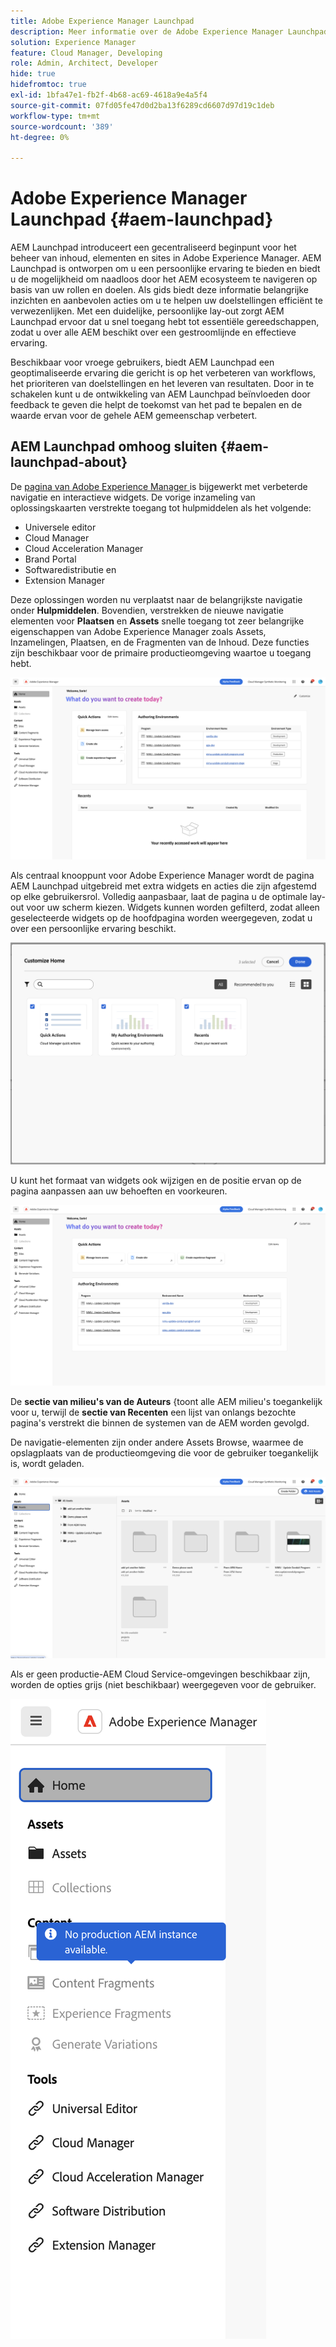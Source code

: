 ```yaml
---
title: Adobe Experience Manager Launchpad
description: Meer informatie over de Adobe Experience Manager Launchpad-pagina.
solution: Experience Manager
feature: Cloud Manager, Developing
role: Admin, Architect, Developer
hide: true
hidefromtoc: true
exl-id: 1bfa47e1-fb2f-4b68-ac69-4618a9e4a5f4
source-git-commit: 07fd05fe47d0d2ba13f6289cd6607d97d19c1deb
workflow-type: tm+mt
source-wordcount: '389'
ht-degree: 0%

---
```


# Adobe Experience Manager Launchpad {#aem-launchpad}

AEM Launchpad introduceert een gecentraliseerd beginpunt voor het beheer van inhoud, elementen en sites in Adobe Experience Manager. AEM Launchpad is ontworpen om u een persoonlijke ervaring te bieden en biedt u de mogelijkheid om naadloos door het AEM ecosysteem te navigeren op basis van uw rollen en doelen. Als gids biedt deze informatie belangrijke inzichten en aanbevolen acties om u te helpen uw doelstellingen efficiënt te verwezenlijken. Met een duidelijke, persoonlijke lay-out zorgt AEM Launchpad ervoor dat u snel toegang hebt tot essentiële gereedschappen, zodat u over alle AEM beschikt over een gestroomlijnde en effectieve ervaring.

Beschikbaar voor vroege gebruikers, biedt AEM Launchpad een geoptimaliseerde ervaring die gericht is op het verbeteren van workflows, het prioriteren van doelstellingen en het leveren van resultaten. Door in te schakelen kunt u de ontwikkeling van AEM Launchpad beïnvloeden door feedback te geven die helpt de toekomst van het pad te bepalen en de waarde ervan voor de gehele AEM gemeenschap verbetert.

## AEM Launchpad omhoog sluiten {#aem-launchpad-about}

De [ pagina van Adobe Experience Manager ](https://experience.adobe.com/#/experiencemanager) is bijgewerkt met verbeterde navigatie en interactieve widgets. De vorige inzameling van oplossingskaarten verstrekte toegang tot hulpmiddelen als het volgende:

* Universele editor
* Cloud Manager
* Cloud Acceleration Manager
* Brand Portal
* Softwaredistributie en
* Extension Manager

Deze oplossingen worden nu verplaatst naar de belangrijkste navigatie onder **Hulpmiddelen**. Bovendien, verstrekken de nieuwe navigatie elementen voor **Plaatsen** en **Assets** snelle toegang tot zeer belangrijke eigenschappen van Adobe Experience Manager zoals Assets, Inzamelingen, Plaatsen, en de Fragmenten van de Inhoud. Deze functies zijn beschikbaar voor de primaire productieomgeving waartoe u toegang hebt.

![ AEM milieu&#39;s Launchpad ](/help/implementing/cloud-manager/assets/aem-launchpad-author-environments.png)

Als centraal knooppunt voor Adobe Experience Manager wordt de pagina AEM Launchpad uitgebreid met extra widgets en acties die zijn afgestemd op elke gebruikersrol. Volledig aanpasbaar, laat de pagina u de optimale lay-out voor uw scherm kiezen. Widgets kunnen worden gefilterd, zodat alleen geselecteerde widgets op de hoofdpagina worden weergegeven, zodat u over een persoonlijke ervaring beschikt.

![ AEM Aangepaste Launchpad ](/help/implementing/cloud-manager/assets/aem-launchpad-custom.png)

U kunt het formaat van widgets ook wijzigen en de positie ervan op de pagina aanpassen aan uw behoeften en voorkeuren.

![ AEM widgets Launchpad ](/help/implementing/cloud-manager/assets/aem-launchpad-widgets.png)

De **sectie van milieu&#39;s van de Auteurs** {toont alle AEM milieu&#39;s toegankelijk voor u, terwijl de **sectie van Recenten** een lijst van onlangs bezochte pagina&#39;s verstrekt die binnen de systemen van de AEM worden gevolgd.

De navigatie-elementen zijn onder andere Assets Browse, waarmee de opslagplaats van de productieomgeving die voor de gebruiker toegankelijk is, wordt geladen.

![ AEM de navigatie-elementen van Launchpad ](/help/implementing/cloud-manager/assets/aem-launchpad-navigation.png)

Als er geen productie-AEM Cloud Service-omgevingen beschikbaar zijn, worden de opties grijs (niet beschikbaar) weergegeven voor de gebruiker.

![ AEM Launchpad op productiemilieu&#39;s ](/help/implementing/cloud-manager/assets/aem-launchpad-no-prod-environs.png)




